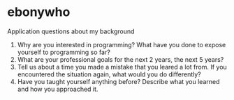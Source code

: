 # ebonywho
Application questions about my background
1. Why are you interested in programming? What have you done to expose yourself to programming so far?
2. What are your professional goals for the next 2 years, the next 5 years?
3. Tell us about a time you made a mistake that you leared a lot from. If you encountered the situation again, what would you do differently?
4. Have you taught yourself anything before? Describe what you learned and how you approached it.
